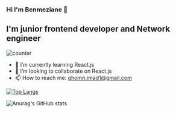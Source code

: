 ### Hi I'm Benmeziane 👋
## I'm junior frontend developer and Network engineer 

![counter](https://en4th74dur1e1il.m.pipedream.net)

- 🌱 I’m currently learning React.js
- 👯 I’m looking to collaborate on React.js
- 📫 How to reach me: ghomri.imad1@gmail.com

[![Top Langs](https://github-readme-stats.vercel.app/api/top-langs/?username=benmez1n&layout=compact)](https://github.com/benmez1n/github-readme-stats)

![Anurag's GitHub stats](https://github-readme-stats.vercel.app/api?username=benmez1n&show_icons=true&theme=dracula)
